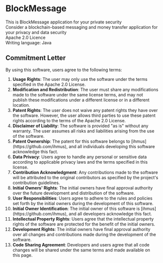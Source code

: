 # <h1> BlockMessage</h1>
This is BlockMessage application for your private security <br/>
Consider a blockchain-based messaging and money transfer application for your privacy and data security <br/>
Apache 2.0 Licence <br/>
Writing language: Java
<h2>Commitment Letter</h2>

<p>By using this software, users agree to the following terms:</p>

<ol>
  <li><strong>Usage Rights</strong>: The user may only use the software under the terms specified in the Apache 2.0 License.</li>
  <li><strong>Modification and Redistribution</strong>: The user must share any modifications made to the software under the same license terms, and may not publish these modifications under a different license or in a different location.</li>
  <li><strong>Patent Rights</strong>: The user does not waive any patent rights they have over the software. However, the user allows third parties to use these patent rights according to the terms of the Apache 2.0 License.</li>
  <li><strong>Disclaimer of Liability</strong>: The software is provided "as is" without any warranty. The user assumes all risks and liabilities arising from the use of the software.</li>
  <li><strong>Patent Ownership</strong>: The patent for this software belongs to [ihmus](https://github.com/ihmus), and all individuals developing this software acknowledge this fact.</li>
  <li><strong>Data Privacy</strong>: Users agree to handle any personal or sensitive data according to applicable privacy laws and the terms specified in this license.</li>
  <li><strong>Contribution Acknowledgment</strong>: Any contributions made to the software will be attributed to the original contributors as specified by the project's contribution guidelines.</li>
<li><strong>Initial Owners' Rights</strong>: The initial owners have final approval authority over the future development and distribution of the software.</li>
  <li><strong>User Responsibilities</strong>: Users agree to adhere to the rules and policies set forth by the initial owners during the development of this software.</li>
  <li><strong>Initial Owner Identification</strong>: The initial owner of this software is [ihmus](https://github.com/ihmus), and all developers acknowledge this fact.</li>
  <li><strong>Intellectual Property Rights</strong>: Users agree that the intellectual property rights of the software are protected for the benefit of the initial owners.</li>
  <li><strong>Development Rights</strong>: The initial owners have final approval authority over all changes and contributions made during the development of the software.</li>
  <li><strong>Code Sharing Agreement</strong>: Developers and users agree that all code changes will be shared under the same terms and made available on this page.</li>
</ol>

